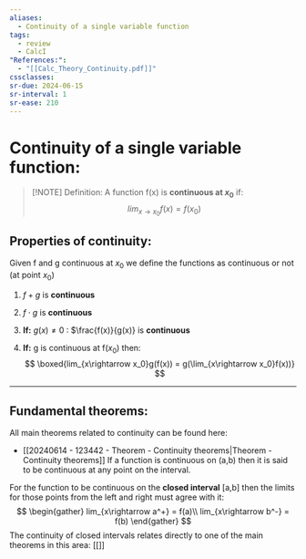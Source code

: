 ```yaml
---
aliases:
  - Continuity of a single variable function
tags:
  - review
  - CalcI
"References:":
  - "[[Calc_Theory_Continuity.pdf]]"
cssclasses:
sr-due: 2024-06-15
sr-interval: 1
sr-ease: 210
---
```

# Continuity of a single variable function:


> [!NOTE] Definition: 
> A function f(x) is **continuous at $x_0$** if: 
> $$
> lim_{x\rightarrow x_0}f(x) = f(x_0)
> $$
> 

## Properties of continuity:
Given f and g continuous at $x_0$ we define the functions as continuous or not (at point $x_0$)
1. $f + g$ is **continuous** 
2. $f\cdot g$ is **continuous**
3. **If:** $g(x) \not = 0$ : $\frac{f(x)}{g(x)} is **continuous**
   
4. **If:** g is continuous at f($x_0$) then: 
   $$
   \boxed{lim_{x\rightarrow x_0}g(f(x)) = g(\lim_{x\rightarrow x_0}f(x))}
   $$

***
## Fundamental theorems:
All main theorems related to continuity can be found here: 
+ [[20240614 - 123442 - Theorem - Continuity theorems|Theorem - Continuity theorems]]
If a function is continuous on (a,b) then it is said to be continuous at any point on the interval. 

For the function to be continuous on the **closed interval** \[a,b\] then the limits for those points from the left and right must agree with it: 
$$
\begin{gather}
lim_{x\rightarrow a^+} = f(a)\\
lim_{x\rightarrow b^-} = f(b)
\end{gather}
$$
The continuity of closed intervals relates directly to one of the main theorems in this area: [[]]


